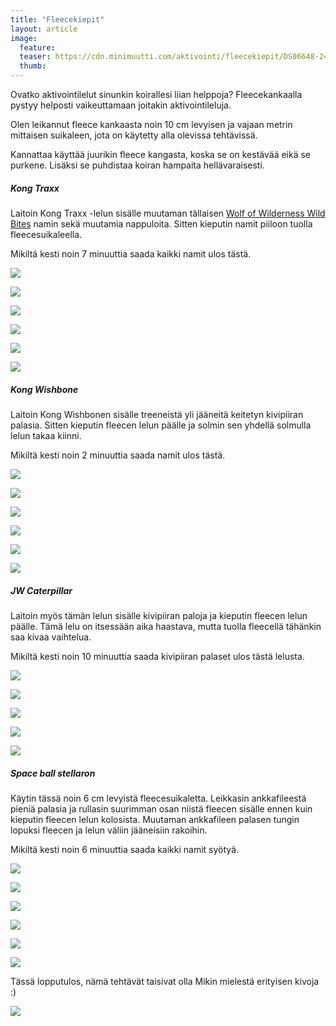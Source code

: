 ```yaml
---
title: "Fleecekiepit"
layout: article
image:
  feature:
  teaser: https://cdn.minimuutti.com/aktivointi/fleecekiepit/DS06648-245px.jpg
  thumb:
---
```


Ovatko aktivointilelut sinunkin koirallesi liian helppoja? Fleecekankaalla pystyy helposti vaikeuttamaan joitakin aktivointileluja.

Olen leikannut fleece kankaasta noin 10 cm levyisen ja vajaan metrin mittaisen suikaleen, jota on käytetty alla olevissa tehtävissä.

Kannattaa käyttää juurikin fleece kangasta, koska se on kestävää eikä se purkene. Lisäksi se puhdistaa koiran hampaita hellävaraisesti.

##### Kong Traxx

Laitoin Kong Traxx -lelun sisälle muutaman tällaisen [Wolf of Wilderness Wild Bites](http://clk.tradedoubler.com/click?p(210840)a(2526211)g(19927404)url(https://www.zooplus.fi/shop/koirat/luut/wolf_of_wiilderness/wolf_of_wilderness_lihakuutiot/688392?rrec=true&pr=product1_rr&slot=1&exprienceid=7837&strategyid=103144)) namin sekä muutamia nappuloita. Sitten kieputin namit piiloon tuolla fleecesuikaleella.

Mikiltä kesti noin 7 minuuttia saada kaikki namit ulos tästä.

![](https://cdn.minimuutti.com/aktivointi/fleecekiepit/DS06309-800px.jpg)

![](https://cdn.minimuutti.com/aktivointi/fleecekiepit/DS06342-800px.jpg)

![](https://cdn.minimuutti.com/aktivointi/fleecekiepit/DS06506-800px.jpg)

![](https://cdn.minimuutti.com/aktivointi/fleecekiepit/DS06648-800px.jpg)

![](https://cdn.minimuutti.com/aktivointi/fleecekiepit/DS06750-800px.jpg)

![](https://cdn.minimuutti.com/aktivointi/fleecekiepit/DS06308-800px.jpg)

##### Kong Wishbone

Laitoin Kong Wishbonen sisälle treeneistä yli jääneitä keitetyn kivipiiran palasia. Sitten kieputin fleecen lelun päälle ja solmin sen yhdellä solmulla lelun takaa kiinni.

Mikiltä kesti noin 2 minuuttia saada namit ulos tästä.

![](https://cdn.minimuutti.com/aktivointi/fleecekiepit/DS06853-800px.jpg)

![](https://cdn.minimuutti.com/aktivointi/fleecekiepit/DS06895-800px.jpg)

![](https://cdn.minimuutti.com/aktivointi/fleecekiepit/DS06947-800px.jpg)

![](https://cdn.minimuutti.com/aktivointi/fleecekiepit/DS06962-800px.jpg)

![](https://cdn.minimuutti.com/aktivointi/fleecekiepit/DS07003-800px.jpg)

![](https://cdn.minimuutti.com/aktivointi/fleecekiepit/DS06850-800px.jpg)

##### JW Caterpillar

Laitoin myös tämän lelun sisälle kivipiiran paloja ja kieputin fleecen lelun päälle. Tämä lelu on itsessään aika haastava, mutta tuolla fleecellä tähänkin saa kivaa vaihtelua.

Mikiltä kesti noin 10 minuuttia saada kivipiiran palaset ulos tästä lelusta.

![](https://cdn.minimuutti.com/aktivointi/fleecekiepit/DS06777-800px.jpg)

![](https://cdn.minimuutti.com/aktivointi/fleecekiepit/DS06789-800px.jpg)

![](https://cdn.minimuutti.com/aktivointi/fleecekiepit/DS06805-800px.jpg)

![](https://cdn.minimuutti.com/aktivointi/fleecekiepit/DS06827-800px.jpg)

![](https://cdn.minimuutti.com/aktivointi/fleecekiepit/DS06775-800px.jpg)

##### Space ball stellaron

Käytin tässä noin 6 cm levyistä fleecesuikaletta. Leikkasin ankkafileestä pieniä palasia ja rullasin suurimman osan niistä fleecen sisälle ennen kuin kieputin fleecen lelun kolosista. Muutaman ankkafileen palasen tungin lopuksi fleecen ja lelun väliin jääneisiin rakoihin.

Mikiltä kesti noin 6 minuuttia saada kaikki namit syötyä.

![](https://cdn.minimuutti.com/aktivointi/fleecekiepit/DS08060-800px.jpg)

![](https://cdn.minimuutti.com/aktivointi/fleecekiepit/DS08066-800px.jpg)

![](https://cdn.minimuutti.com/aktivointi/fleecekiepit/DS08123-800px.jpg)

![](https://cdn.minimuutti.com/aktivointi/fleecekiepit/DS08142-800px.jpg)

![](https://cdn.minimuutti.com/aktivointi/fleecekiepit/DS08284-800px.jpg)

![](https://cdn.minimuutti.com/aktivointi/fleecekiepit/DS08057-800px.jpg)

Tässä lopputulos, nämä tehtävät taisivat olla Mikin mielestä erityisen kivoja :)

![](https://cdn.minimuutti.com/aktivointi/fleecekiepit/DS06839-800px.jpg)